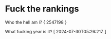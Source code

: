 # Fuck the rankings

Who the hell am I?
{ 2547198 }

What fucking year is it?
[ 2024-07-30T05:26:21Z ]
